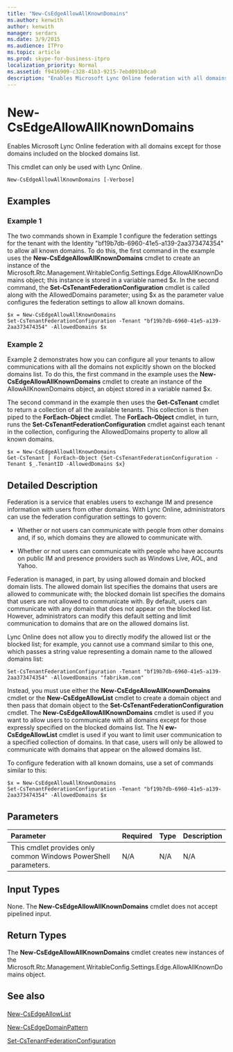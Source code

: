 ```yaml
---
title: "New-CsEdgeAllowAllKnownDomains"
ms.author: kenwith
author: kenwith
manager: serdars
ms.date: 3/9/2015
ms.audience: ITPro
ms.topic: article
ms.prod: skype-for-business-itpro
localization_priority: Normal
ms.assetid: f9416909-c328-41b3-9215-7ebd091b0ca0
description: "Enables Microsoft Lync Online federation with all domains except for those domains included on the blocked domains list."
---
```


# New-CsEdgeAllowAllKnownDomains
 
Enables Microsoft Lync Online federation with all domains except for those domains included on the blocked domains list. 
  
This cmdlet can only be used with Lync Online.
  
```
New-CsEdgeAllowAllKnownDomains [-Verbose]
```

## Examples
<a name="Examples"> </a>

### Example 1

The two commands shown in Example 1 configure the federation settings for the tenant with the Identity "bf19b7db-6960-41e5-a139-2aa373474354" to allow all known domains. To do this, the first command in the example uses the **New-CsEdgeAllowAllKnownDomains** cmdlet to create an instance of the Microsoft.Rtc.Management.WritableConfig.Settings.Edge.AllowAllKnownDomains object; this instance is stored in a variable named $x. In the second command, the **Set-CsTenantFederationConfiguration** cmdlet is called along with the AllowedDomains parameter; using $x as the parameter value configures the federation settings to allow all known domains.
  
```
$x = New-CsEdgeAllowAllKnownDomains
Set-CsTenantFederationConfiguration -Tenant "bf19b7db-6960-41e5-a139-2aa373474354" -AllowedDomains $x
```

### Example 2

Example 2 demonstrates how you can configure all your tenants to allow communications with all the domains not explicitly shown on the blocked domains list. To do this, the first command in the example uses the **New-CsEdgeAllowAllKnownDomains** cmdlet to create an instance of the AllowAllKnownDomains object, an object stored in a variable named $x.
  
The second command in the example then uses the **Get-CsTenant** cmdlet to return a collection of all the available tenants. This collection is then piped to the **ForEach-Object** cmdlet. The **ForEach-Object** cmdlet, in turn, runs the **Set-CsTenantFederationConfiguration** cmdlet against each tenant in the collection, configuring the AllowedDomains property to allow all known domains.
  
```
$x = New-CsEdgeAllowAllKnownDomains
Get-CsTenant | ForEach-Object {Set-CsTenantFederationConfiguration -Tenant $_.TenantID -AllowedDomains $x}
```

## Detailed Description
<a name="DetailedDescription"> </a>

Federation is a service that enables users to exchange IM and presence information with users from other domains. With Lync Online, administrators can use the federation configuration settings to govern:
  
- Whether or not users can communicate with people from other domains and, if so, which domains they are allowed to communicate with.
    
- Whether or not users can communicate with people who have accounts on public IM and presence providers such as Windows Live, AOL, and Yahoo.
    
Federation is managed, in part, by using allowed domain and blocked domain lists. The allowed domain list specifies the domains that users are allowed to communicate with; the blocked domain list specifies the domains that users are not allowed to communicate with. By default, users can communicate with any domain that does not appear on the blocked list. However, administrators can modify this default setting and limit communication to domains that are on the allowed domains list.
  
Lync Online does not allow you to directly modify the allowed list or the blocked list; for example, you cannot use a command similar to this one, which passes a string value representing a domain name to the allowed domains list:
  
```
Set-CsTenantFederationConfiguration -Tenant "bf19b7db-6960-41e5-a139-2aa373474354" -AllowedDomains "fabrikam.com"
```

Instead, you must use either the **New-CsEdgeAllowAllKnownDomains** cmdlet or the **New-CsEdgeAllowList** cmdlet to create a domain object and then pass that domain object to the **Set-CsTenantFederationConfiguration** cmdlet. The **New-CsEdgeAllowAllKnownDomains** cmdlet is used if you want to allow users to communicate with all domains except for those expressly specified on the blocked domains list. The N **ew-CsEdgeAllowList** cmdlet is used if you want to limit user communication to a specified collection of domains. In that case, users will only be allowed to communicate with domains that appear on the allowed domains list.
  
To configure federation with all known domains, use a set of commands similar to this:
  
```
$x = New-CsEdgeAllowAllKnownDomains
Set-CsTenantFederationConfiguration -Tenant "bf19b7db-6960-41e5-a139-2aa373474354" -AllowedDomains $x
```

## Parameters
<a name="DetailedDescription"> </a>

|**Parameter**|**Required**|**Type**|**Description**|
|:-----|:-----|:-----|:-----|
|This cmdlet provides only common Windows PowerShell parameters.  <br/> |N/A  <br/> |N/A  <br/> |N/A  <br/> |
   
## Input Types
<a name="InputTypes"> </a>

None. The **New-CsEdgeAllowAllKnownDomains** cmdlet does not accept pipelined input.
  
## Return Types
<a name="ReturnTypes"> </a>

The **New-CsEdgeAllowAllKnownDomains** cmdlet creates new instances of the Microsoft.Rtc.Management.WritableConfig.Settings.Edge.AllowAllKnownDomains object.
  
## See also
<a name="ReturnTypes"> </a>

#### 

[New-CsEdgeAllowList](new-csedgeallowlist.md)
  
[New-CsEdgeDomainPattern](new-csedgedomainpattern.md)
  
[Set-CsTenantFederationConfiguration](set-cstenantfederationconfiguration.md)

